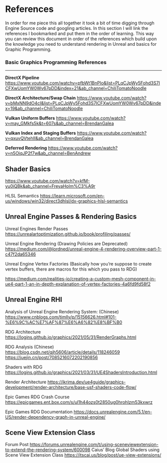 # References

In order for me piece this all together it took a bit of time digging through Engine Source code and googling articles. In this section I will link the references I
bookmarked and put them in the order of learning. This way you can review this document in order of the references which build upon the knowledge you need
to understand rendering in Unreal and basics for Graphic Programming.

### Basic Graphics Programming References
--------------------------------------------------
**DirectX Pipeline**
https://www.youtube.com/watchv=pfbWt1BnPIo&list=PLqCJpWy5Fohd3S7ICFXwUomYW0Wv67pDD&index=21&ab_channel=ChiliTomatoNoodle

**DirectX Architecture/Swap Chain**
https://www.youtube.com/watch?v=bMxNN9dO4cI&list=PLqCJpWy5Fohd3S7ICFXwUomYW0Wv67pDD&index=19&ab_channel=ChiliTomatoNoodle

**Vulkan Uniform Buffers**
https://www.youtube.com/watch?v=may_GMkfs5k&t=607s&ab_channel=BrendanGalea

**Vulkan Index and Staging Buffers**
https://www.youtube.com/watch?v=qxuvQVtehII&ab_channel=BrendanGalea

**Deferred Rendering**
https://www.youtube.com/watch?v=n5OiqJP2f7w&ab_channel=BenAndrew

Shader Basics
---------------------------------------------------------------------------
https://www.youtube.com/watch?v=kfM-yu0iQBk&ab_channel=FreyaHolm%C3%A9r

HLSL Semantics
https://learn.microsoft.com/en-us/windows/win32/direct3dhlsl/dx-graphics-hlsl-semantics

Unreal Engine Passes & Rendering Basics
---------------------------------------------------------------------

Unreal Engines Render Passes
https://unrealartoptimization.github.io/book/profiling/passes/

Unreal Engine Rendering (Drawing Policies are Deprecated)
https://medium.com/@lordned/unreal-engine-4-rendering-overview-part-1-c47f2da65346

Unreal Engine Vertex Factories
(Basically how you’re suppose to create vertex buffers, there are macros for this which you pass to RDG)

https://medium.com/realities-io/creating-a-custom-mesh-component-in-ue4-part-1-an-in-depth-explanation-of-vertex-factories-4a6fd9fd58f2

Unreal Engine RHI
----------------------------------------------
Analysis of Unreal Engine Rendering System: (Chinese)
https://www.cnblogs.com/timlly/p/15156626.html#101-%E6%9C%AC%E7%AF%87%E6%A6%82%E8%BF%B0

RDG Architecture
https://logins.github.io/graphics/2021/05/31/RenderGraphs.html

RDG Analysis (Chinese)
https://blog.csdn.net/qjh5606/article/details/118246059
https://juejin.cn/post/7085216072202190856

Shaders with RDG
https://logins.github.io/graphics/2021/03/31/UE4ShadersIntroduction.html

Render Architecture
https://ikrima.dev/ue4guide/graphics-development/render-architecture/base-usf-shaders-code-flow/

Epic Games RDG Crash Course
https://epicgames.ent.box.com/s/ul1h44ozs0t2850ug0hrohlzm53kxwrz

Epic Games RDG Documentation
https://docs.unrealengine.com/5.1/en-US/render-dependency-graph-in-unreal-engine/

Scene View Extension Class
------------------------------------------
Forum Post
https://forums.unrealengine.com/t/using-sceneviewextension-to-extend-the-rendering-system/600098
Caius’ Blog Global Shaders using Scene View Extension Class
https://itscai.us/blog/post/ue-view-extensions/

